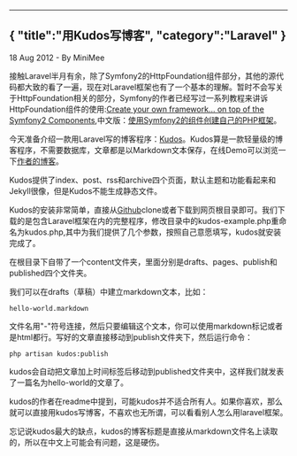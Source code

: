 -----
{
    "title":"用Kudos写博客",
    "category":"Laravel"
}
-----

<p class="meta">18 Aug 2012 - By MiniMee</p>

接触Laravel半月有余，除了Symfony2的HttpFoundation组件部分，其他的源代码都大致的看了一遍，现在对Laravel框架也有了一个基本的理解。暂时不会写关于HttpFoundation相关的部分，Symfony的作者已经写过一系列教程来讲诉HttpFoundation组件的使用:[Create your own framework... on top of the Symfony2 Components](http://fabien.potencier.org/article/50/create-your-own-framework-on-top-of-the-symfony2-components-part-1),中文版：[使用Symfony2的组件创建自己的PHP框架](http://chrisyue.com/posts/272.使用symfony2的组件创建自己的php框架（第一部分）)。

今天准备介绍一款用Laravel写的博客程序：[Kudos](https://github.com/ianlandsman/Kudos)。Kudos算是一款轻量级的博客程序，不需要数据库，文章都是以Markdown文本保存，在线Demo可以浏览一下[作者的博客](http://ianlandsman.com/)。

Kudos提供了index、post、rss和archive四个页面，默认主题和功能看起来和Jekyll很像，但是Kudos不能生成静态文件。

Kudos的安装非常简单，直接从[Github](https://github.com/ianlandsman/Kudos)clone或者下载到网页根目录即可。我们下载的是包含Laravel框架在内的完整程序，修改目录中的kudos-example.php重命名为kudos.php,其中为我们提供了几个参数，按照自己意愿填写，kudos就安装完成了。

在根目录下自带了一个content文件夹，里面分别是drafts、pages、publish和published四个文件夹。

我们可以在drafts（草稿）中建立markdown文本，比如：

    hello-world.markdown

文件名用"-"符号连接，然后只要编辑这个文本，你可以使用markdown标记或者是html都行。写好的文章直接移动到publish文件夹下，然后运行命令：

    php artisan kudos:publish

kudos会自动把文章加上时间标签后移动到published文件夹中，这样我们就发表了一篇名为hello-world的文章了。

kudos的作者在readme中提到，可能kudos并不适合所有人。如果你喜欢，那么就可以直接用kudos写博客，不喜欢也无所谓，可以看看别人怎么用laravel框架。

忘记说kudos最大的缺点，kudos的博客标题是直接从markdown文件名上读取的，所以在中文上可能会有问题，这是硬伤。
